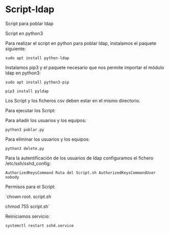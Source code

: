 # Script-ldap
Script para poblar ldap

Script en python3

Para realizar el script en python para poblar ldap, instalamos el paquete siguiente:

`sudo apt install python-ldap`

Instalamos pip3 y el paquete necesario que nos permite importar el módulo ldap en python3:

`sudo apt install python3-pip`

`pip3 install pyldap`

Los Script y los ficheros csv deben estar en el mismo directorio.

Para ejecutar los Script:

Para añadir los usuarios y los equipos:

`python3 poblar.py`

Para eliminar los usuarios y los equipos:

`python3 delete.py`

Para la autentificación de los usuarios de ldap configuramos el fichero /etc/ssh/sshd_config:

`AuthorizedKeysCommand Ruta del Script.sh
AuthorizedKeysCommandUser nobody`

Permisos para el Script:

`chown root. script.sh

chmod 755 script.sh`

Reiniciamos servicio:

`systemctl restart sshd.service`

